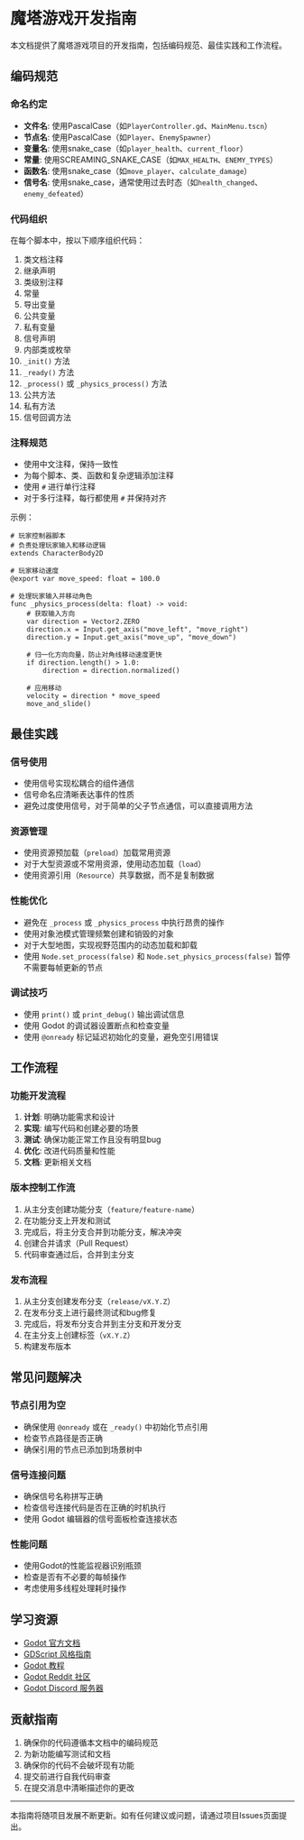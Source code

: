 # 魔塔游戏开发指南

本文档提供了魔塔游戏项目的开发指南，包括编码规范、最佳实践和工作流程。

## 编码规范

### 命名约定

- **文件名**: 使用PascalCase（如`PlayerController.gd`、`MainMenu.tscn`）
- **节点名**: 使用PascalCase（如`Player`、`EnemySpawner`）
- **变量名**: 使用snake_case（如`player_health`、`current_floor`）
- **常量**: 使用SCREAMING_SNAKE_CASE（如`MAX_HEALTH`、`ENEMY_TYPES`）
- **函数名**: 使用snake_case（如`move_player`、`calculate_damage`）
- **信号名**: 使用snake_case，通常使用过去时态（如`health_changed`、`enemy_defeated`）

### 代码组织

在每个脚本中，按以下顺序组织代码：

1. 类文档注释
2. 继承声明
3. 类级别注释
4. 常量
5. 导出变量
6. 公共变量
7. 私有变量
8. 信号声明
9. 内部类或枚举
10. `_init()` 方法
11. `_ready()` 方法
12. `_process()` 或 `_physics_process()` 方法
13. 公共方法
14. 私有方法
15. 信号回调方法

### 注释规范

- 使用中文注释，保持一致性
- 为每个脚本、类、函数和复杂逻辑添加注释
- 使用 `#` 进行单行注释
- 对于多行注释，每行都使用 `#` 并保持对齐

示例：

```gdscript
# 玩家控制器脚本
# 负责处理玩家输入和移动逻辑
extends CharacterBody2D

# 玩家移动速度
@export var move_speed: float = 100.0

# 处理玩家输入并移动角色
func _physics_process(delta: float) -> void:
    # 获取输入方向
    var direction = Vector2.ZERO
    direction.x = Input.get_axis("move_left", "move_right")
    direction.y = Input.get_axis("move_up", "move_down")
    
    # 归一化方向向量，防止对角线移动速度更快
    if direction.length() > 1.0:
        direction = direction.normalized()
    
    # 应用移动
    velocity = direction * move_speed
    move_and_slide()
```

## 最佳实践

### 信号使用

- 使用信号实现松耦合的组件通信
- 信号命名应清晰表达事件的性质
- 避免过度使用信号，对于简单的父子节点通信，可以直接调用方法

### 资源管理

- 使用资源预加载（`preload`）加载常用资源
- 对于大型资源或不常用资源，使用动态加载（`load`）
- 使用资源引用（`Resource`）共享数据，而不是复制数据

### 性能优化

- 避免在 `_process` 或 `_physics_process` 中执行昂贵的操作
- 使用对象池模式管理频繁创建和销毁的对象
- 对于大型地图，实现视野范围内的动态加载和卸载
- 使用 `Node.set_process(false)` 和 `Node.set_physics_process(false)` 暂停不需要每帧更新的节点

### 调试技巧

- 使用 `print()` 或 `print_debug()` 输出调试信息
- 使用 Godot 的调试器设置断点和检查变量
- 使用 `@onready` 标记延迟初始化的变量，避免空引用错误

## 工作流程

### 功能开发流程

1. **计划**: 明确功能需求和设计
2. **实现**: 编写代码和创建必要的场景
3. **测试**: 确保功能正常工作且没有明显bug
4. **优化**: 改进代码质量和性能
5. **文档**: 更新相关文档

### 版本控制工作流

1. 从主分支创建功能分支（`feature/feature-name`）
2. 在功能分支上开发和测试
3. 完成后，将主分支合并到功能分支，解决冲突
4. 创建合并请求（Pull Request）
5. 代码审查通过后，合并到主分支

### 发布流程

1. 从主分支创建发布分支（`release/vX.Y.Z`）
2. 在发布分支上进行最终测试和bug修复
3. 完成后，将发布分支合并到主分支和开发分支
4. 在主分支上创建标签（`vX.Y.Z`）
5. 构建发布版本

## 常见问题解决

### 节点引用为空

- 确保使用 `@onready` 或在 `_ready()` 中初始化节点引用
- 检查节点路径是否正确
- 确保引用的节点已添加到场景树中

### 信号连接问题

- 确保信号名称拼写正确
- 检查信号连接代码是否在正确的时机执行
- 使用 Godot 编辑器的信号面板检查连接状态

### 性能问题

- 使用Godot的性能监视器识别瓶颈
- 检查是否有不必要的每帧操作
- 考虑使用多线程处理耗时操作

## 学习资源

- [Godot 官方文档](https://docs.godotengine.org/)
- [GDScript 风格指南](https://docs.godotengine.org/en/stable/tutorials/scripting/gdscript/gdscript_styleguide.html)
- [Godot 教程](https://docs.godotengine.org/en/stable/tutorials/index.html)
- [Godot Reddit 社区](https://www.reddit.com/r/godot/)
- [Godot Discord 服务器](https://discord.gg/4JBkykG)

## 贡献指南

1. 确保你的代码遵循本文档中的编码规范
2. 为新功能编写测试和文档
3. 确保你的代码不会破坏现有功能
4. 提交前进行自我代码审查
5. 在提交消息中清晰描述你的更改

---

本指南将随项目发展不断更新。如有任何建议或问题，请通过项目Issues页面提出。